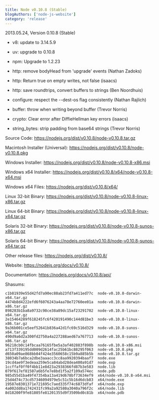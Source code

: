 ```yaml
---
title: Node v0.10.8 (Stable)
blogAuthors: ['node-js-website']
category: 'release'
---
```


2013.05.24, Version 0.10.8 (Stable)

* v8: update to 3.14.5.9

* uv: upgrade to 0.10.8

* npm: Upgrade to 1.2.23

* http: remove bodyHead from 'upgrade' events (Nathan Zadoks)

* http: Return true on empty writes, not false (isaacs)

* http: save roundtrips, convert buffers to strings (Ben Noordhuis)

* configure: respect the --dest-os flag consistently (Nathan Rajlich)

* buffer: throw when writing beyond buffer (Trevor Norris)

* crypto: Clear error after DiffieHellman key errors (isaacs)

* string_bytes: strip padding from base64 strings (Trevor Norris)

Source Code: https://nodejs.org/dist/v0.10.8/node-v0.10.8.tar.gz

Macintosh Installer (Universal): https://nodejs.org/dist/v0.10.8/node-v0.10.8.pkg

Windows Installer: https://nodejs.org/dist/v0.10.8/node-v0.10.8-x86.msi

Windows x64 Installer: https://nodejs.org/dist/v0.10.8/x64/node-v0.10.8-x64.msi

Windows x64 Files: https://nodejs.org/dist/v0.10.8/x64/

Linux 32-bit Binary: https://nodejs.org/dist/v0.10.8/node-v0.10.8-linux-x86.tar.gz

Linux 64-bit Binary: https://nodejs.org/dist/v0.10.8/node-v0.10.8-linux-x64.tar.gz

Solaris 32-bit Binary: https://nodejs.org/dist/v0.10.8/node-v0.10.8-sunos-x86.tar.gz

Solaris 64-bit Binary: https://nodejs.org/dist/v0.10.8/node-v0.10.8-sunos-x64.tar.gz

Other release files: https://nodejs.org/dist/v0.10.8/

Website: https://nodejs.org/docs/v0.10.8/

Documentation: https://nodejs.org/docs/v0.10.8/api/

Shasums:

```
c1b81939e55d42fd7a90ec88ab23fd7a411ed77c  node-v0.10.8-darwin-x64.tar.gz
4474b8d4222efd6f6076243a4aa78e72760ee01a  node-v0.10.8-darwin-x86.tar.gz
898283b1ba8a9732c98ce38a89dc15af23291702  node-v0.10.8-linux-x64.tar.gz
2e15464289f618245fc6f420191490c144d81be3  node-v0.10.8-linux-x86.tar.gz
9a36b001ce5eef52641b836a42d1fc69c516d329  node-v0.10.8-sunos-x64.tar.gz
490d9a6d2a300fd2750a4a227288aed67a767713  node-v0.10.8-sunos-x86.tar.gz
96218cb0c14fbcaa76165fbe5a3af402883f898b  node-v0.10.8-x86.msi
a713f339195dd009d2614fac25b61bc88295f063  node-v0.10.8.pkg
d650a09ae868bb04f424e3560658c15b9a885b5b  node-v0.10.8.tar.gz
38034b7a6bca2dbe3aaacc3cc8aa9920394baaf7  node.exe
19cd4ae9f3edeaa259e5ca84abd28dea400a91d7  node.exp
1ccffaf0ff0f4bb11e8d23a2938366fd87b3e583  node.lib
079f617ef81507a6b5fe7e8bd1f5a2f109a574ec  node.pdb
985d55d1ba49f47354ba13a419d678bf73634ef9  x64/node-v0.10.8-x64.msi
25d4d74c73cd57346094979e5c51c5b16d6dcb83  x64/node.exe
19587e8301371e721695c7aed335f74c6873dfaf  x64/node.exp
4a002dd8a1742431fc99a2a92580a3040a796f2c  x64/node.lib
8d18200f9fe81805fe81201355d9f3509bd0c81b  x64/node.pdb
```

